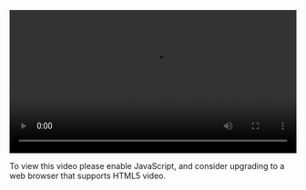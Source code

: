 <video controls="" style="width: 100%; display: block;"><source src="http://o86bpj665.bkt.clouddn.com/o-o-js/2-4-bind-p2.mp4" type="video/mp4"><p>To view this video please enable JavaScript, and consider upgrading to a web browser that supports HTML5 video.</p></video>
